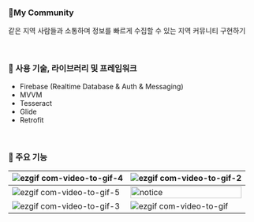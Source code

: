 ### :iphone:My Community
같은 지역 사람들과 소통하며 정보를 빠르게 수집할 수 있는 지역 커뮤니티 구현하기 

<br>

### :pushpin: 사용 기술, 라이브러리 및 프레임워크
- Firebase (Realtime Database & Auth & Messaging)
- MVVM
- Tesseract
- Glide
- Retrofit
  
<br>

### :memo: 주요 기능

   
![ezgif com-video-to-gif-4](https://github.com/subinpark99/MyCommunity/assets/85038576/ff0846c8-2d4a-4612-9038-ef4cd98d43de) | ![ezgif com-video-to-gif-2](https://github.com/subinpark99/MyCommunity/assets/85038576/81159b7b-4dc0-479b-b51a-35a10005742c)
---|---|
![ezgif com-video-to-gif-5](https://github.com/subinpark99/MyCommunity/assets/85038576/361b7812-9c27-4976-bd23-776fe939c38b) | <img width="100%" height="80%" alt="notice" src="https://github.com/subinpark99/MyCommunity/assets/85038576/925b8ea9-2c4b-42c3-94b1-9740aea98f60">
![ezgif com-video-to-gif-3](https://github.com/subinpark99/MyCommunity/assets/85038576/9500aa02-5f3d-4b22-870a-ea562dd3c3ce) | ![ezgif com-video-to-gif](https://github.com/subinpark99/MyCommunity/assets/85038576/475cc93b-f472-4e1a-aafe-7e2761e8e785)

